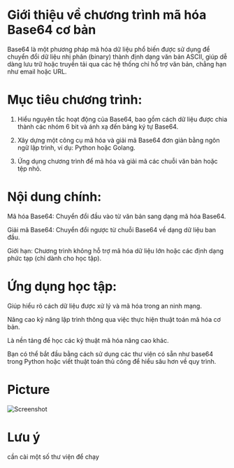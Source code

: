 # Giới thiệu về chương trình mã hóa Base64 cơ bản

Base64 là một phương pháp mã hóa dữ liệu phổ biến được sử dụng để chuyển đổi dữ liệu nhị phân (binary) thành định dạng văn bản ASCII, giúp dễ dàng lưu trữ hoặc truyền tải qua các hệ thống chỉ hỗ trợ văn bản, chẳng hạn như email hoặc URL.

# Mục tiêu chương trình:

1. Hiểu nguyên tắc hoạt động của Base64, bao gồm cách dữ liệu được chia thành các nhóm 6 bit và ánh xạ đến bảng ký tự Base64.


2. Xây dựng một công cụ mã hóa và giải mã Base64 đơn giản bằng ngôn ngữ lập trình, ví dụ: Python hoặc Golang.


3. Ứng dụng chương trình để mã hóa và giải mã các chuỗi văn bản hoặc tệp nhỏ.



# Nội dung chính:

Mã hóa Base64: Chuyển đổi đầu vào từ văn bản sang dạng mã hóa Base64.

Giải mã Base64: Chuyển đổi ngược từ chuỗi Base64 về dạng dữ liệu ban đầu.

Giới hạn: Chương trình không hỗ trợ mã hóa dữ liệu lớn hoặc các định dạng phức tạp (chỉ dành cho học tập).


# Ứng dụng học tập:

Giúp hiểu rõ cách dữ liệu được xử lý và mã hóa trong an ninh mạng.

Nâng cao kỹ năng lập trình thông qua việc thực hiện thuật toán mã hóa cơ bản.

Là nền tảng để học các kỹ thuật mã hóa nâng cao khác.


Bạn có thể bắt đầu bằng cách sử dụng các thư viện có sẵn như base64 trong Python hoặc viết thuật toán thủ công để hiểu sâu hơn về quy trình.
# Picture
![Screenshot](https://github.com/anan1412kdz/Pic/blob/main/Screenshot_20241230_224702_Termux.jpg?raw=true)
# Lưu ý 
cần cài một số thư viện để chạy 
